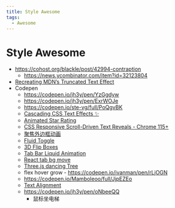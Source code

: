 ```yaml
---
title: Style Awesome
tags:
  - Awesome
---
```


# Style Awesome

- https://cohost.org/blackle/post/42994-contraption
  - https://news.ycombinator.com/item?id=32123804
- [Recreating MDN’s Truncated Text Effect](https://css-tricks.com/recreating-mdns-truncated-text-effect/)
- Codepen
  - https://codepen.io/jh3y/pen/YzGgdyw
  - https://codepen.io/jh3y/pen/ExrWOJe
  - https://codepen.io/ste-vg/full/PoQgvBK
  - [Cascading CSS Text Effects ✨](https://codepen.io/jh3y/pen/gOeGmRN)
  - [Animated Star Rating](https://codepen.io/jkantner/pen/BarvVNa)
  - [CSS Responsive Scroll-Driven Text Reveals - Chrome 115+](https://codepen.io/jh3y/pen/eYbYydG)
  - [聚焦外边框动画](https://codepen.io/argyleink/pen/JjEzeLp)
  - [Fluid Toggle](https://codepen.io/aaroniker/pen/rNzLwZL)
  - [3D Flip Boxes](https://codepen.io/amit_sheen/pen/YzQoMxR)
  - [Tab Bar Liquid Animation](https://codepen.io/romaopedro199/pen/ExvwPJM)
  - [React tab bg move](https://codesandbox.io/s/crazy-hertz-nzmpj?file=/src/Tabs.js)
  - [Three.js dancing Tree](https://codepen.io/pehaa/pen/KKXMKMN)
  - flex hover grow - https://codepen.io/ivanman/pen/rLjOGN
  - https://codepen.io/Mamboleoo/full/JjpEZEo
  - [Text Alignment](https://codepen.io/z-/pen/XWZgZxx)
  - https://codepen.io/jh3y/pen/oNbeeQQ
    - 鼠标坐电梯
